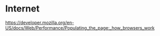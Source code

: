 # Internet

https://developer.mozilla.org/en-US/docs/Web/Performance/Populating_the_page:_how_browsers_work

